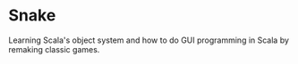 Snake
=====

Learning Scala's object system and how to do GUI programming in Scala by remaking classic games.

